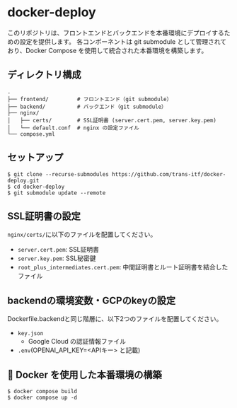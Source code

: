 # docker-deploy


このリポジトリは、フロントエンドとバックエンドを本番環境にデプロイするための設定を提供します。
各コンポーネントは git submodule として管理されており、Docker Compose を使用して統合された本番環境を構築します。

## ディレクトリ構成

```
.
├── frontend/         # フロントエンド（git submodule）
├── backend/          # バックエンド（git submodule）
├── nginx/
│   ├── certs/        # SSL証明書 (server.cert.pem, server.key.pem)
│   └── default.conf  # nginx の設定ファイル
└── compose.yml
```

## セットアップ

```
$ git clone --recurse-submodules https://github.com/trans-itf/docker-deploy.git
$ cd docker-deploy
$ git submodule update --remote
```


## SSL証明書の設定

`nginx/certs/`に以下のファイルを配置してください。

- `server.cert.pem`: SSL証明書
- `server.key.pem`: SSL秘密鍵
- `root_plus_intermediates.cert.pem`: 中間証明書とルート証明書を結合したファイル


## backendの環境変数・GCPのkeyの設定
Dockerfile.backendと同じ階層に、以下2つのファイルを配置してください。
- `key.json`
  - Google Cloud の認証情報ファイル
- `.env`(OPENAI_API_KEY=<APIキー> と記載)  


## 🐳 Docker を使用した本番環境の構築

```
$ docker compose build
$ docker compose up -d
```
